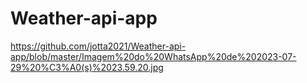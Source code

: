 # Weather-api-app
https://github.com/jotta2021/Weather-api-app/blob/master/Imagem%20do%20WhatsApp%20de%202023-07-29%20%C3%A0(s)%2023.59.20.jpg
